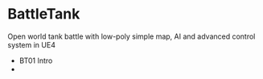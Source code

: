 # BattleTank
Open world tank battle with low-poly simple map, AI and advanced control system in UE4



* BT01 Intro
* 
